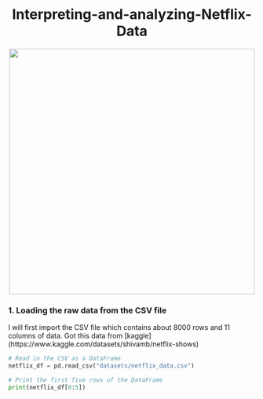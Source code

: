 <h1 align="center">Interpreting-and-analyzing-Netflix-Data</h1>

<p align="center">
  <img src="https://upload.wikimedia.org/wikipedia/commons/0/08/Netflix_2015_logo.svg" width="500" />
</p>

<h3>1. Loading the raw data from the CSV file </h3>

<p>I will first import the CSV file which contains about 8000 rows and 11 columns of data. Got this data from [kaggle](https://www.kaggle.com/datasets/shivamb/netflix-shows)
</p>

```python
# Read in the CSV as a DataFrame
netflix_df = pd.read_csv("datasets/netflix_data.csv")

# Print the first five rows of the DataFrame
print(netflix_df[0:5])
```
